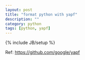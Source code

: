 ```yaml
---
layout: post
title: "format python with yapf"
description: ""
category: python
tags: [python, yapf]
---
```

{% include JB/setup %}

Ref: https://github.com/google/yapf


